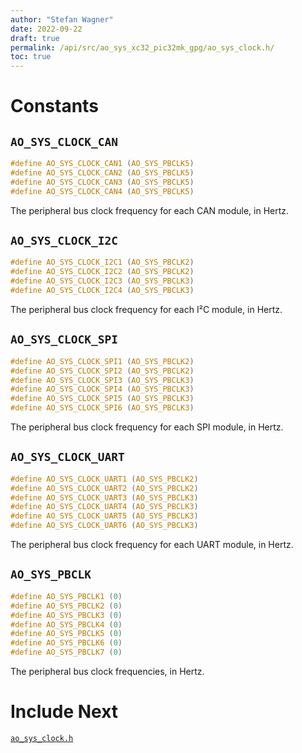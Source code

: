 ```yaml
---
author: "Stefan Wagner"
date: 2022-09-22
draft: true
permalink: /api/src/ao_sys_xc32_pic32mk_gpg/ao_sys_clock.h/
toc: true
---
```


# Constants

## `AO_SYS_CLOCK_CAN`

```c
#define AO_SYS_CLOCK_CAN1 (AO_SYS_PBCLK5)
#define AO_SYS_CLOCK_CAN2 (AO_SYS_PBCLK5)
#define AO_SYS_CLOCK_CAN3 (AO_SYS_PBCLK5)
#define AO_SYS_CLOCK_CAN4 (AO_SYS_PBCLK5)
```

The peripheral bus clock frequency for each CAN module, in Hertz.

## `AO_SYS_CLOCK_I2C`

```c
#define AO_SYS_CLOCK_I2C1 (AO_SYS_PBCLK2)
#define AO_SYS_CLOCK_I2C2 (AO_SYS_PBCLK2)
#define AO_SYS_CLOCK_I2C3 (AO_SYS_PBCLK3)
#define AO_SYS_CLOCK_I2C4 (AO_SYS_PBCLK3)
```

The peripheral bus clock frequency for each I²C module, in Hertz.

## `AO_SYS_CLOCK_SPI`

```c
#define AO_SYS_CLOCK_SPI1 (AO_SYS_PBCLK2)
#define AO_SYS_CLOCK_SPI2 (AO_SYS_PBCLK2)
#define AO_SYS_CLOCK_SPI3 (AO_SYS_PBCLK3)
#define AO_SYS_CLOCK_SPI4 (AO_SYS_PBCLK3)
#define AO_SYS_CLOCK_SPI5 (AO_SYS_PBCLK3)
#define AO_SYS_CLOCK_SPI6 (AO_SYS_PBCLK3)
```

The peripheral bus clock frequency for each SPI module, in Hertz.

## `AO_SYS_CLOCK_UART`

```c
#define AO_SYS_CLOCK_UART1 (AO_SYS_PBCLK2)
#define AO_SYS_CLOCK_UART2 (AO_SYS_PBCLK2)
#define AO_SYS_CLOCK_UART3 (AO_SYS_PBCLK3)
#define AO_SYS_CLOCK_UART4 (AO_SYS_PBCLK3)
#define AO_SYS_CLOCK_UART5 (AO_SYS_PBCLK3)
#define AO_SYS_CLOCK_UART6 (AO_SYS_PBCLK3)
```

The peripheral bus clock frequency for each UART module, in Hertz.

## `AO_SYS_PBCLK`

```c
#define AO_SYS_PBCLK1 (0)
#define AO_SYS_PBCLK2 (0)
#define AO_SYS_PBCLK3 (0)
#define AO_SYS_PBCLK4 (0)
#define AO_SYS_PBCLK5 (0)
#define AO_SYS_PBCLK6 (0)
#define AO_SYS_PBCLK7 (0)
```

The peripheral bus clock frequencies, in Hertz.

# Include Next

[`ao_sys_clock.h`](../ao_sys_xc32_pic32/ao_sys_clock.h.md)
